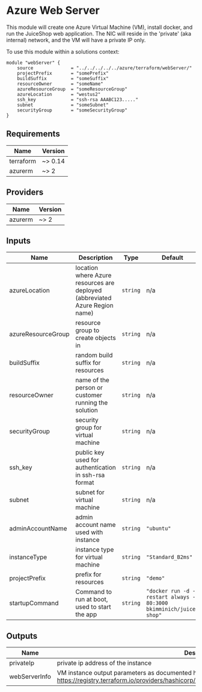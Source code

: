 # Azure Web Server

This module will create one Azure Virtual Machine (VM), install docker, and run the JuiceShop web application. The NIC will reside in the 'private' (aka internal) network, and the VM will have a private IP only.

To use this module within a solutions context:

```hcl
module "webServer" {
    source              = "../../../../../azure/terraform/webServer/"
    projectPrefix       = "somePrefix"
    buildSuffix         = "someSuffix"
    resourceOwner       = "someName"
    azureResourceGroup  = "someResourceGroup"
    azureLocation       = "westus2"
    ssh_key             = "ssh-rsa AAABC123....."
    subnet              = "someSubnet"
    securityGroup       = "someSecurityGroup"
}
```

<!-- markdownlint-disable no-inline-html -->
<!-- BEGINNING OF PRE-COMMIT-TERRAFORM DOCS HOOK -->
## Requirements

| Name | Version |
|------|---------|
| terraform | ~> 0.14 |
| azurerm | ~> 2 |

## Providers

| Name | Version |
|------|---------|
| azurerm | ~> 2 |

## Inputs

| Name | Description | Type | Default | Required |
|------|-------------|------|---------|:--------:|
| azureLocation | location where Azure resources are deployed (abbreviated Azure Region name) | `string` | n/a | yes |
| azureResourceGroup | resource group to create objects in | `string` | n/a | yes |
| buildSuffix | random build suffix for resources | `string` | n/a | yes |
| resourceOwner | name of the person or customer running the solution | `string` | n/a | yes |
| securityGroup | security group for virtual machine | `string` | n/a | yes |
| ssh\_key | public key used for authentication in ssh-rsa format | `string` | n/a | yes |
| subnet | subnet for virtual machine | `string` | n/a | yes |
| adminAccountName | admin account name used with instance | `string` | `"ubuntu"` | no |
| instanceType | instance type for virtual machine | `string` | `"Standard_B2ms"` | no |
| projectPrefix | prefix for resources | `string` | `"demo"` | no |
| startupCommand | Command to run at boot, used to start the app | `string` | `"docker run -d --restart always -p 80:3000 bkimminich/juice-shop"` | no |

## Outputs

| Name | Description |
|------|-------------|
| privateIp | private ip address of the instance |
| webServerInfo | VM instance output parameters as documented here: https://registry.terraform.io/providers/hashicorp/azurerm/latest/docs/resources/linux_virtual_machine |

<!-- END OF PRE-COMMIT-TERRAFORM DOCS HOOK -->
<!-- markdownlint-enable no-inline-html -->
